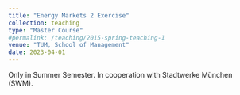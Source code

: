 ```yaml
---
title: "Energy Markets 2 Exercise"
collection: teaching
type: "Master Course"
#permalink: /teaching/2015-spring-teaching-1
venue: "TUM, School of Management"
date: 2023-04-01
---
```


Only in Summer Semester. In cooperation with Stadtwerke München (SWM). 


